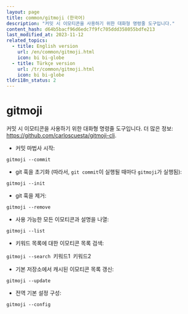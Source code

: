 ```yaml
---
layout: page
title: common/gitmoji (한국어)
description: "커밋 시 이모티콘을 사용하기 위한 대화형 명령줄 도구입니다."
content_hash: d64b5bacf96d6edc7f9fc705ddd358055bdfe213
last_modified_at: 2023-11-12
related_topics:
  - title: English version
    url: /en/common/gitmoji.html
    icon: bi bi-globe
  - title: Türkçe version
    url: /tr/common/gitmoji.html
    icon: bi bi-globe
tldri18n_status: 2
---
```

# gitmoji

커밋 시 이모티콘을 사용하기 위한 대화형 명령줄 도구입니다.
더 많은 정보: <https://github.com/carloscuesta/gitmoji-cli>.

- 커밋 마법사 시작:

`gitmoji --commit`

- git 훅을 초기화 (따라서, `git commit`이 실행될 때마다 `gitmoji`가 실행됨):

`gitmoji --init`

- git 훅을 제거:

`gitmoji --remove`

- 사용 가능한 모든 이모티콘과 설명을 나열:

`gitmoji --list`

- 키워드 목록에 대한 이모티콘 목록 검색:

`gitmoji --search `<span class="tldr-var badge badge-pill bg-dark-lm bg-white-dm text-white-lm text-dark-dm font-weight-bold">키워드1</span>` `<span class="tldr-var badge badge-pill bg-dark-lm bg-white-dm text-white-lm text-dark-dm font-weight-bold">키워드2</span>

- 기본 저장소에서 캐시된 이모티콘 목록 갱신:

`gitmoji --update`

- 전역 기본 설정 구성:

`gitmoji --config`
